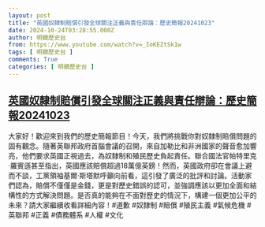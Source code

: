 ```yaml
---
layout: post
title: "英國奴隸制賠償引發全球關注正義與責任辯論：歷史簡報20241023"
date: 2024-10-24T03:28:55.000Z
author: 明鏡歷史台
from: https://www.youtube.com/watch?v=_IoKEZtSk1w
tags: [ 明鏡歷史台 ]
comments: True
categories: [ 明鏡歷史台 ]
---
```

<!--1729740535000-->
[英國奴隸制賠償引發全球關注正義與責任辯論：歷史簡報20241023](https://www.youtube.com/watch?v=_IoKEZtSk1w)
------

<div>
大家好！歡迎來到我們的歷史簡報節目！今天，我們將挑戰你對奴隸制賠償問題的固有觀念。隨著英聯邦政府首腦會議的召開，來自加勒比和非洲國家的聲音愈加響亮，他們要求英國正視過去，為奴隸制和殖民歷史負起責任。聯合國法官帕特里克·羅賓遜甚至指出，英國應該賠償超過18萬億英鎊！然而，英國政府卻在會議上避而不談，工黨領袖基爾·斯塔默呼籲向前看，這引發了廣泛的批評和討論。活動家們認為，賠償不僅僅是金錢，更是對歷史錯誤的認可，並強調應該以更加全面和結構性的方式解決問題。是否真的能夠在不面對歷史的情況下，構建一個更加公平的未來？請大家繼續收看詳細內容！#道歉 #奴隸制 #賠償 #殖民主義 #氣候危機 #英聯邦 #正義 #債務體系 #人權 #文化
</div>

